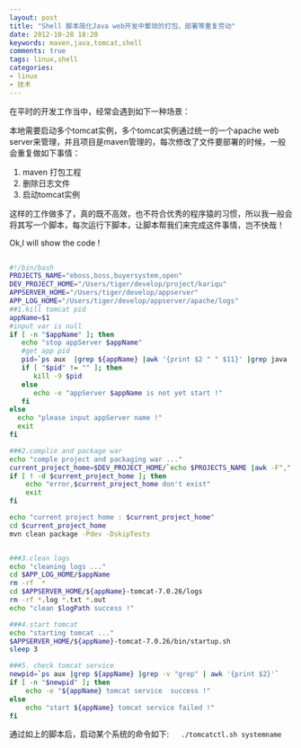 ```yaml
---
layout: post
title: "Shell 脚本简化Java web开发中繁琐的打包、部署等重复劳动"
date: 2012-10-28 18:20
keywords: maven,java,tomcat,shell
comments: true
tags: linux,shell
categories: 
- linux
- 技术
---
```


在平时的开发工作当中，经常会遇到如下一种场景：  

本地需要启动多个tomcat实例，多个tomcat实例通过统一的一个apache web server来管理，并且项目是maven管理的，每次修改了文件要部署的时候，一般会重复做如下事情：

1. maven 打包工程
2. 删除日志文件
3. 启动tomcat实例

这样的工作做多了，真的既不高效，也不符合优秀的程序猿的习惯，所以我一般会将其写一个脚本，每次运行下脚本，让脚本帮我们来完成这件事情，岂不快哉！

Ok,I will show the code !
<!-- more -->
```bash tomcatctl.sh 
   
#!/bin/bash
PROJECTS_NAME="eboss,boss,buyersystem,open"
DEV_PROJECT_HOME="/Users/tiger/develop/project/kariqu"
APPSERVER_HOME="/Users/tiger/develop/appserver"
APP_LOG_HOME="/Users/tiger/develop/appserver/apache/logs"
##1.kill tomcat pid 
appName=$1
#input var is null
if [ -n "$appName" ]; then
   echo "stop appServer $appName"
   #get app pid
   pid=`ps aux  |grep ${appName} |awk '{print $2 " " $11}' |grep java |awk '{print $1}'`
   if [ "$pid" != "" ]; then
      kill -9 $pid
   else
      echo -e "appServer $appName is not yet start !"
   fi
else
  echo "please input appServer name !"
  exit
fi 

###2.complie and package war
echo "comple project and packaging war ..."
current_project_home=$DEV_PROJECT_HOME/`echo $PROJECTS_NAME |awk -F"," '{for(i=1;i<=NF;i++) print  $i}' |grep $appName`
if [ ! -d $current_project_home ]; then
	echo "error,$current_project_home don't exist"
	exit
fi

echo "current project home : $current_project_home"
cd $current_project_home
mvn clean package -Pdev -DskipTests 


###3.clean logs
echo "cleaning logs ..."
cd $APP_LOG_HOME/$appName
rm -rf  *
cd $APPSERVER_HOME/${appName}-tomcat-7.0.26/logs
rm -rf *.log *.txt *.out
echo "clean $logPath success !"

###4.start tomcat
echo "starting tomcat ..."
$APPSERVER_HOME/${appName}-tomcat-7.0.26/bin/startup.sh
sleep 3

###5. check tomcat service 
newpid=`ps aux |grep ${appName} |grep -v "grep" | awk '{print $2}'`
if [ -n "$newpid" ]; then
    echo -e "${appName} tomcat service  success !"
else
    echo "start ${appName} tomcat service failed !" 
fi


```
通过如上的脚本后，启动某个系统的命令如下:`  
./tomcatctl.sh systemname`
